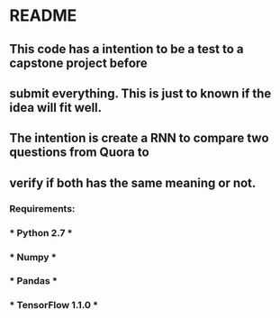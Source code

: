 # README

## This code has a intention to be a test to a capstone project before
## submit everything. This is just to known if the idea will fit well.

## The intention is create a RNN to compare two questions from Quora to
## verify if both has the same meaning or not.

### Requirements:

### * Python 2.7 *
### * Numpy *
### * Pandas *
### * TensorFlow 1.1.0 *

